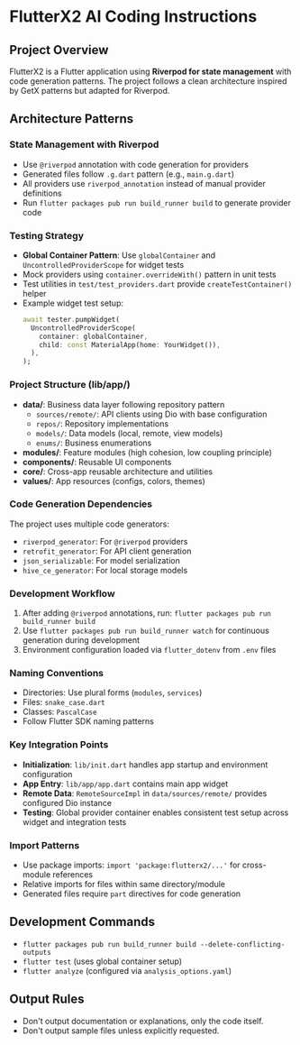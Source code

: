 # FlutterX2 AI Coding Instructions

## Project Overview
FlutterX2 is a Flutter application using **Riverpod for state management** with code generation patterns. The project follows a clean architecture inspired by GetX patterns but adapted for Riverpod.

## Architecture Patterns

### State Management with Riverpod
- Use `@riverpod` annotation with code generation for providers
- Generated files follow `.g.dart` pattern (e.g., `main.g.dart`)
- All providers use `riverpod_annotation` instead of manual provider definitions
- Run `flutter packages pub run build_runner build` to generate provider code

### Testing Strategy
- **Global Container Pattern**: Use `globalContainer` and `UncontrolledProviderScope` for widget tests
- Mock providers using `container.overrideWith()` pattern in unit tests
- Test utilities in `test/test_providers.dart` provide `createTestContainer()` helper
- Example widget test setup:
  ```dart
  await tester.pumpWidget(
    UncontrolledProviderScope(
      container: globalContainer,
      child: const MaterialApp(home: YourWidget()),
    ),
  );
  ```

### Project Structure (lib/app/)
- **data/**: Business data layer following repository pattern
  - `sources/remote/`: API clients using Dio with base configuration
  - `repos/`: Repository implementations 
  - `models/`: Data models (local, remote, view models)
  - `enums/`: Business enumerations
- **modules/**: Feature modules (high cohesion, low coupling principle)
- **components/**: Reusable UI components
- **core/**: Cross-app reusable architecture and utilities
- **values/**: App resources (configs, colors, themes)

### Code Generation Dependencies
The project uses multiple code generators:
- `riverpod_generator`: For `@riverpod` providers
- `retrofit_generator`: For API client generation
- `json_serializable`: For model serialization
- `hive_ce_generator`: For local storage models

### Development Workflow
1. After adding `@riverpod` annotations, run: `flutter packages pub run build_runner build`
2. Use `flutter packages pub run build_runner watch` for continuous generation during development
3. Environment configuration loaded via `flutter_dotenv` from `.env` files

### Naming Conventions
- Directories: Use plural forms (`modules`, `services`)
- Files: `snake_case.dart`
- Classes: `PascalCase`
- Follow Flutter SDK naming patterns

### Key Integration Points
- **Initialization**: `lib/init.dart` handles app startup and environment configuration
- **App Entry**: `lib/app/app.dart` contains main app widget
- **Remote Data**: `RemoteSourceImpl` in `data/sources/remote/` provides configured Dio instance
- **Testing**: Global provider container enables consistent test setup across widget and integration tests

### Import Patterns
- Use package imports: `import 'package:flutterx2/...'` for cross-module references
- Relative imports for files within same directory/module
- Generated files require `part` directives for code generation

## Development Commands
- `flutter packages pub run build_runner build --delete-conflicting-outputs`
- `flutter test` (uses global container setup)
- `flutter analyze` (configured via `analysis_options.yaml`)

## Output Rules
- Don't output documentation or explanations, only the code itself.
- Don't output sample files unless explicitly requested.